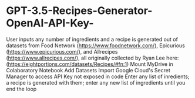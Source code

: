 # GPT-3.5-Recipes-Generator-OpenAI-API-Key-
User inputs any number of ingredients and a recipe is generated out of datasets from Food Network (https://www.foodnetwork.com/), Epicurious (https://www.epicurious.com/), and Allrecipes (https://www.allrecipes.com/), all originally collected by Ryan Lee here: (https://eightportions.com/datasets/Recipes/#fn:1)
Mount MyDrive in Colaboratory Notebook
Add Datasets
Import Google Cloud's Secret Manager to access API Key not exposed in code
Enter any list of inredients; a recipe is generated with them; enter any new list of ingredients until you end the loop
